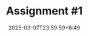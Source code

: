 ---
type: assignment
date: 2025-03-07T23:59:59+8:49
title: 'Assignment #1'
pdf: /static_files/assignments/Assignment1.pdf
attachment: /static_files/assignments/Assignment1.zip
#solutions: /static_files/assignments/asg_solutions.pdf
due_event: 
    type: due
    date: 2025-03-22T23:59:59
    description: 'Assignment #1 due'
---